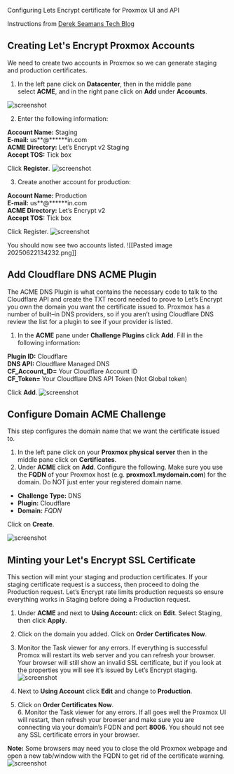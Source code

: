 Configuring Lets Encrypt certificate for Proxmox UI and API

Instructions from [Derek Seamans Tech Blog](https://www.derekseaman.com/2023/04/proxmox-lets-encrypt-ssl-the-easy-button.html)

## Creating Let's Encrypt Proxmox Accounts

We need to create two accounts in Proxmox so we can generate staging and production certificates.

1. In the left pane click on **Datacenter**, then in the middle pane select **ACME**, and in the right pane click on **Add** under **Accounts**.


![screenshot](./Images/Pasted%20image%2020250622134038.png)


2. Enter the following information:

**Account Name:** Staging  
**E-mail:** us**@******in.com  
**ACME Directory:** Let’s Encrypt v2 Staging  
**Accept TOS:** Tick box

Click **Register**.
![screenshot](./Images/Pasted%20image%2020250622134127.png)

3. Create another account for production:

**Account Name:** Production  
**E-mail:** us**@******in.com  
**ACME Directory:** Let’s Encrypt v2  
**Accept TOS:** Tick box

Click Register.
![screenshot](./Images/Pasted%20image%2020250622134213.png)

You should now see two accounts listed.
![[Pasted image 20250622134232.png]]

## Add Cloudflare DNS ACME Plugin

The ACME DNS Plugin is what contains the necessary code to talk to the Cloudflare API and create the TXT record needed to prove to Let’s Encrypt you own the domain you want the certificate issued to. Proxmox has a number of built–in DNS providers, so if you aren’t using Cloudflare DNS review the list for a plugin to see if your provider is listed.

1. In the **ACME** pane under **Challenge Plugins** click **Add**. Fill in the following information:

**Plugin ID:** Cloudflare  
**DNS API:** Cloudflare Managed DNS  
**CF_Account_ID=** Your Cloudflare Account ID  
**CF_Token=** Your Cloudflare DNS API Token (Not Global token)

Click **Add**.
![screenshot](./Images/Pasted%20image%2020250622134246.png)

## Configure Domain ACME Challenge

This step configures the domain name that we want the certificate issued to. 

1. In the left pane click on your **Proxmox physical server** then in the middle pane click on **Certificates**.  
2. Under **ACME** click on **Add**. Configure the following. Make sure you use the **FQDN** of your Proxmox host (e.g. **proxmox1.mydomain.com**) for the domain. Do NOT just enter your registered domain name. 

- **Challenge Type:** DNS
- **Plugin:** Cloudflare
- **Domain:** _FQDN_

Click on **Create**.

![screenshot](./Images/Pasted%20image%2020250622134255.png)

## Minting your Let's Encrypt SSL Certificate

This section will mint your staging and production certificates. If your staging certificate request is a success, then proceed to doing the Production request. Let’s Encrypt rate limits production requests so ensure everything works in Staging before doing a Production request.

1. Under **ACME** and next to **Using Account:** click on **Edit**. Select Staging, then click **Apply**.  
2. Click on the domain you added. Click on **Order Certificates Now**.  
3. Monitor the Task viewer for any errors. If everything is successful Promox will restart its web server and you can refresh your browser. Your browser will still show an invalid SSL certificate, but if you look at the properties you will see it’s issued by Let’s Encrypt staging.  
![screenshot](./Images/Pasted%20image%2020250622134307.png)



4. Next to **Using Account** click **Edit** and change to **Production**.  
5. Click on **Order Certificates Now**.  
6. Monitor the Task viewer for any errors. If all goes well the Proxmox UI will restart, then refresh your browser and make sure you are connecting via your domain’s FQDN and port **8006**. You should not see any SSL certificate errors in your browser.  
  
**Note:** Some browsers may need you to close the old Proxmox webpage and open a new tab/window with the FQDN to get rid of the certificate warning. 
![screenshot](./Images/Pasted%20image%2020250622134329.png)
